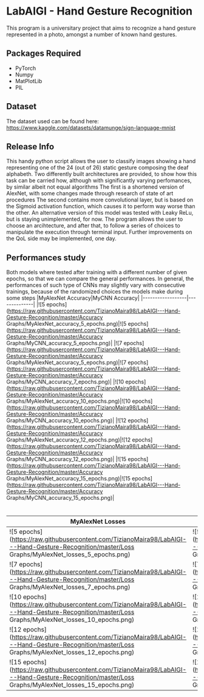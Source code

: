 # LabAIGI - Hand Gesture Recognition
This program is a universitary project that aims to recognize a hand gesture represented in a photo, amongst a number of known hand gestures.
## Packages Required
* PyTorch
* Numpy
* MatPlotLib
* PIL
## Dataset
The dataset used can be found here: https://www.kaggle.com/datasets/datamunge/sign-language-mnist
## Release Info
This handy python script allows the user to classify images showing a hand representing one of the 24 (out of 26) static gesture composing the deaf alphabeth.
Two differently built architectures are provided, to show how this task can be carried how, although with significantly varying perfomances, by similar albeit not equal algorithms
The first is a shortened version of AlexNet, with some changes made through research of state of art procedures
The second contains more convolutional layer, but is based on the Sigmoid activation function, which causes it to perform way worse than the other. An alternative version of this model was tested with Leaky ReLu, but is staying unimplemented, for now.
The program allows the user to choose an arcihtecture, and after that, to follow a series of choices to manipulate the execution through terminal input.
Further improvements on the QoL side may be implemented, one day.
## Performances study
Both models where tested after training with a different number of given epochs, so that we can compare the general performances.
In general, the performances of such type of CNNs may slightly vary with consecutive trainings, because of the randomized choices the models make during some steps
|MyAlexNet Accuracy|MyCNN Accuracy|
|------------------|--------------|
|![5 epochs](https://raw.githubusercontent.com/TizianoMaira98/LabAIGI---Hand-Gesture-Recognition/master/Accuracy Graphs/MyAlexNet_accuracy_5_epochs.png)|![5 epochs](https://raw.githubusercontent.com/TizianoMaira98/LabAIGI---Hand-Gesture-Recognition/master/Accuracy Graphs/MyCNN_accuracy_5_epochs.png)|
|![7 epochs](https://raw.githubusercontent.com/TizianoMaira98/LabAIGI---Hand-Gesture-Recognition/master/Accuracy Graphs/MyAlexNet_accuracy_5_epochs.png)|![7 epochs](https://raw.githubusercontent.com/TizianoMaira98/LabAIGI---Hand-Gesture-Recognition/master/Accuracy Graphs/MyCNN_accuracy_7_epochs.png)|
|![10 epochs](https://raw.githubusercontent.com/TizianoMaira98/LabAIGI---Hand-Gesture-Recognition/master/Accuracy Graphs/MyAlexNet_accuracy_10_epochs.png)|![10 epochs](https://raw.githubusercontent.com/TizianoMaira98/LabAIGI---Hand-Gesture-Recognition/master/Accuracy Graphs/MyCNN_accuracy_10_epochs.png)|
|![12 epochs](https://raw.githubusercontent.com/TizianoMaira98/LabAIGI---Hand-Gesture-Recognition/master/Accuracy Graphs/MyAlexNet_accuracy_12_epochs.png)|![12 epochs](https://raw.githubusercontent.com/TizianoMaira98/LabAIGI---Hand-Gesture-Recognition/master/Accuracy Graphs/MyCNN_accuracy_12_epochs.png)|
|![15 epochs](https://raw.githubusercontent.com/TizianoMaira98/LabAIGI---Hand-Gesture-Recognition/master/Accuracy Graphs/MyAlexNet_accuracy_15_epochs.png)|![15 epochs](https://raw.githubusercontent.com/TizianoMaira98/LabAIGI---Hand-Gesture-Recognition/master/Accuracy Graphs/MyCNN_accuracy_15_epochs.png)|
#
|MyAlexNet Losses|MyCNN Losses|
|----------------|------------|
|![5 epochs](https://raw.githubusercontent.com/TizianoMaira98/LabAIGI---Hand-Gesture-Recognition/master/Loss Graphs/MyAlexNet_losses_5_epochs.png)|![5 epochs](https://raw.githubusercontent.com/TizianoMaira98/LabAIGI---Hand-Gesture-Recognition/master/Loss Graphs/MyCNN_losses_5_epochs.png)|
|![7 epochs](https://raw.githubusercontent.com/TizianoMaira98/LabAIGI---Hand-Gesture-Recognition/master/Loss Graphs/MyAlexNet_losses_7_epochs.png)|![7 epochs](https://raw.githubusercontent.com/TizianoMaira98/LabAIGI---Hand-Gesture-Recognition/master/Loss Graphs/MyCNN_losses_7_epochs.png)|
|![10 epochs](https://raw.githubusercontent.com/TizianoMaira98/LabAIGI---Hand-Gesture-Recognition/master/Loss Graphs/MyAlexNet_losses_10_epochs.png)|![10 epochs](https://raw.githubusercontent.com/TizianoMaira98/LabAIGI---Hand-Gesture-Recognition/master/Loss Graphs/MyCNN_losses_10_epochs.png)|
|![12 epochs](https://raw.githubusercontent.com/TizianoMaira98/LabAIGI---Hand-Gesture-Recognition/master/Loss Graphs/MyAlexNet_losses_12_epochs.png)|![12 epochs](https://raw.githubusercontent.com/TizianoMaira98/LabAIGI---Hand-Gesture-Recognition/master/Loss Graphs/MyCNN_losses_12_epochs.png)|
|![15 epochs](https://raw.githubusercontent.com/TizianoMaira98/LabAIGI---Hand-Gesture-Recognition/master/Loss Graphs/MyAlexNet_losses_15_epochs.png)|![15 epochs](https://raw.githubusercontent.com/TizianoMaira98/LabAIGI---Hand-Gesture-Recognition/master/Loss Graphs/MyCNN_losses_15_epochs.png)|
